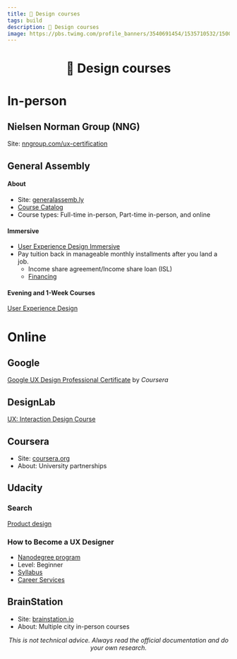 ```yaml
---
title: 🎨 Design courses
tags: build
description: 🎨 Design courses
image: https://pbs.twimg.com/profile_banners/3540691454/1535710532/1500x500
---
```


<h1 style="text-align: center;">🎨 Design courses</h1>

# In-person

## Nielsen Norman Group (NNG)

Site: [nngroup.com/ux-certification](https://nngroup.com/ux-certification)

## General Assembly

#### About

- Site: [generalassemb.ly](https://generalassemb.ly)
- [Course Catalog](https://generalassemb.ly/browse)
- Course types: Full-time in-person, Part-time in-person, and online

#### Immersive

- [User Experience Design Immersive](https://generalassemb.ly/education/user-experience-design-immersive/new-york-city)
- Pay tuition back in manageable monthly installments after you land a job.
    - Income share agreement/Income share loan (ISL)
    - [Financing](https://generalassemb.ly/how-we-work/financing)

#### Evening and 1-Week Courses

[User Experience Design](https://generalassemb.ly/education/user-experience-design/new-york-city)

# Online

## Google

[Google UX Design Professional Certificate](https://www.coursera.org/google-certificates/ux-design-certificate) by *Coursera*

## DesignLab

[UX: Interaction Design Course](https://designlab.com/interaction-design-course)

## Coursera

- Site: [coursera.org](https://www.coursera.org)
- About: University partnerships

## Udacity

### Search

[Product design](https://www.udacity.com/courses/all?skill=Product%20Design)

### How to Become a UX Designer

- [Nanodegree program](https://www.udacity.com/course/ux-designer-nanodegree--nd578)
- Level: Beginner
- [Syllabus](https://d20vrrgs8k4bvw.cloudfront.net/documents/en-US/UX%2BDesigner%2BNanodegree%2BProgram%2BSyllabus.pdf)
- [Career Services](https://www.udacity.com/career-services/home)

## BrainStation

- Site: [brainstation.io](https://brainstation.io)
- About: Multiple city in-person courses

<p style="text-align: center; font-style: italic">This is not technical advice. Always read the official documentation and do your own research.</p>